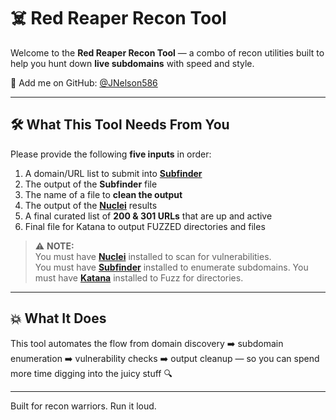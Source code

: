 # ☠️ Red Reaper Recon Tool

Welcome to the **Red Reaper Recon Tool** — a combo of recon utilities built to help you hunt down **live subdomains** with speed and style.

🔗 Add me on GitHub: [@JNelson586](https://github.com/JNelson586)

---

## 🛠️ What This Tool Needs From You

Please provide the following **five inputs** in order:

1. A domain/URL list to submit into [**Subfinder**](https://github.com/projectdiscovery/subfinder)
2. The output of the **Subfinder** file
3. The name of a file to **clean the output**
4. The output of the [**Nuclei**](https://github.com/projectdiscovery/nuclei) results
5. A final curated list of **200 & 301 URLs** that are up and active
6. Final file for Katana to output FUZZED directories and files

> ⚠️ **NOTE:**  
> You must have [**Nuclei**](https://github.com/projectdiscovery/nuclei) installed to scan for vulnerabilities.  
> You must have [**Subfinder**](https://github.com/projectdiscovery/subfinder) installed to enumerate subdomains.
> You must have [**Katana**](https://github.com/projectdiscovery/katana) installed to Fuzz for directories.

---

## 💥 What It Does

This tool automates the flow from domain discovery ➡️ subdomain enumeration ➡️ vulnerability checks ➡️ output cleanup — so you can spend more time digging into the juicy stuff 🔍

---

Built for recon warriors. Run it loud.
